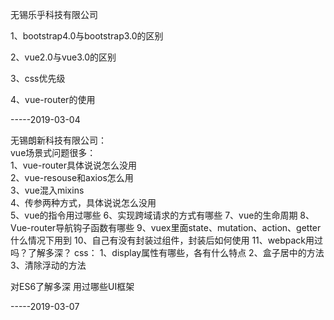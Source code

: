 无锡乐乎科技有限公司

1、bootstrap4.0与bootstrap3.0的区别

2、vue2.0与vue3.0的区别

3、css优先级

4、vue-router的使用

-----2019-03-04

无锡朗新科技有限公司：<br/>
vue场景式问题很多：<br/>
1、vue-router具体说说怎么没用<br/>
2、vue-resouse和axios怎么用<br/>
3、vue混入mixins<br/>
4、传参两种方式，具体说说怎么没用<br/>
5、vue的指令用过哪些
6、实现跨域请求的方式有哪些
7、vue的生命周期
8、Vue-router导航钩子函数有哪些
9、vuex里面state、mutation、action、getter什么情况下用到
10、自己有没有封装过组件，封装后如何使用
11、webpack用过吗？了解多深？
css：
1、display属性有哪些，各有什么特点
2、盒子居中的方法
3、清除浮动的方法

对ES6了解多深
用过哪些UI框架

-----2019-03-07
